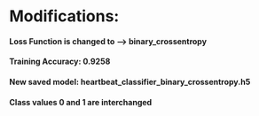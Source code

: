 # Modifications: 
#### Loss Function is changed to --> binary_crossentropy
#### Training Accuracy: 0.9258 
#### New saved model: heartbeat_classifier_binary_crossentropy.h5
#### Class values 0 and 1 are interchanged 
